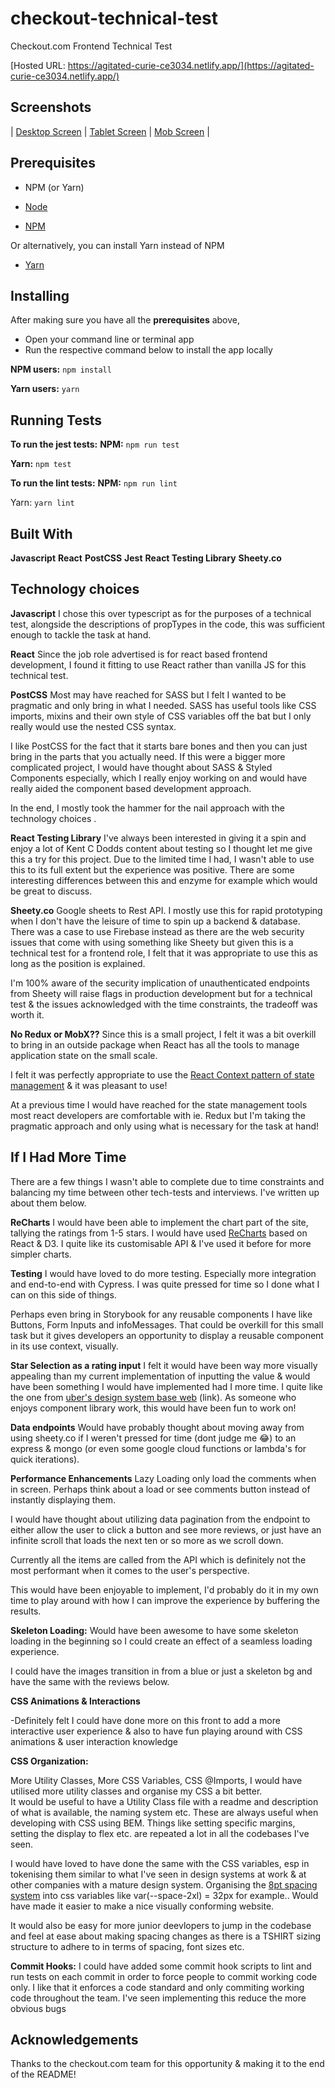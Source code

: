 # checkout-technical-test

Checkout.com Frontend Technical Test

[Hosted URL: https://agitated-curie-ce3034.netlify.app/](https://agitated-curie-ce3034.netlify.app/)

## Screenshots

| <a href="https://ibb.co/hyy3Rx2">Desktop Screen</a> |
<a href="https://ibb.co/wM6QXpF">Tablet Screen</a> |
<a href="https://ibb.co/0KpCQgN">Mob Screen</a> |

## Prerequisites

- NPM (or Yarn)

- [Node](https://nodejs.org)
- [NPM](https://www.npmjs.com/)

Or alternatively, you can install Yarn instead of NPM

- [Yarn](https://yarnpkg.com/)

## Installing

After making sure you have all the **prerequisites** above,

- Open your command line or terminal app
- Run the respective command below to install the app locally

**NPM users:**
`npm install`

**Yarn users:**
`yarn`

## Running Tests

**To run the jest tests:**
**NPM:**
`npm run test`

**Yarn:**
`npm test`

**To run the lint tests:**
**NPM:**
`npm run lint`

Yarn:
`yarn lint`

## Built With

**Javascript**
**React**
**PostCSS**
**Jest**
**React Testing Library**
**Sheety.co**

## Technology choices

**Javascript**
I chose this over typescript as for the purposes of a technical test, alongside the descriptions of propTypes in the code, this was sufficient enough to tackle the task at hand.

**React**
Since the job role advertised is for react based frontend development, I found it fitting to use React rather than vanilla JS for this technical test.

**PostCSS**
Most may have reached for SASS but I felt I wanted to be pragmatic and only bring in what I needed. SASS has useful tools like CSS imports, mixins and their own style of CSS variables off the bat but I only really would use the nested CSS syntax.

I like PostCSS for the fact that it starts bare bones and then you can just bring in the parts that you actually need.
If this were a bigger more complicated project, I would have thought about SASS & Styled Components especially, which I really enjoy working on and would have really aided the component based development approach.

In the end, I mostly took the hammer for the nail approach with the technology choices .

**React Testing Library**
I've always been interested in giving it a spin and enjoy a lot of Kent C Dodds content about testing so I thought let me give this a try for this project.
Due to the limited time I had, I wasn't able to use this to its full extent but the experience was positive.
There are some interesting differences between this and enzyme for example which would be great to discuss.

**Sheety.co**
Google sheets to Rest API.
I mostly use this for rapid prototyping when I don't have the leisure of time to spin up a backend & database.
There was a case to use Firebase instead as there are the web security issues that come with using something like Sheety but given this is a technical test for a frontend role, I felt that it was appropriate to use this as long as the position is explained.

I'm 100% aware of the security implication of unauthenticated endpoints from Sheety will raise flags in production development but for a technical test & the issues acknowledged with the time constraints, the tradeoff was worth it.

**No Redux or MobX??**
Since this is a small project, I felt it was a bit overkill to bring in an outside package when React has all the tools to manage application state on the small scale.

I felt it was perfectly appropriate to use the [React Context pattern of state management](https://kentcdodds.com/blog/how-to-use-react-context-effectively/) & it was pleasant to use!

At a previous time I would have reached for the state management tools most react developers are comfortable with ie. Redux but I'm taking the pragmatic approach and only using what is necessary for the task at hand!

## If I Had More Time

There are a few things I wasn't able to complete due to time constraints and balancing my time between other tech-tests and interviews. I've written up about them below.

**ReCharts**
I would have been able to implement the chart part of the site, tallying the ratings from 1-5 stars.
I would have used [ReCharts](http://recharts.org/en-US/) based on React & D3. I quite like its customisable API & I've used it before for more simpler charts.

**Testing**
I would have loved to do more testing. Especially more integration and end-to-end with Cypress. I was quite pressed for time so I done what I can on this side of things.

Perhaps even bring in Storybook for any reusable components I have like Buttons, Form Inputs and infoMessages. That could be overkill for this small task but it gives developers an opportunity to display a reusable component in its use context, visually.

**Star Selection as a rating input**
I felt it would have been way more visually appealing than my current implementation of inputting the value & would have been something I would have implemented had I more time.
I quite like the one from [uber's design system base web](https://baseweb.design/components/rating/) (link).
As someone who enjoys component library work, this would have been fun to work on!

**Data endpoints**
Would have probably thought about moving away from using sheety.co if I weren't pressed for time (dont judge me 😂) to an express & mongo (or even some google cloud functions or lambda's for quick iterations).

**Performance Enhancements**
Lazy Loading only load the comments when in screen.
Perhaps think about a load or see comments button instead of instantly displaying them.

I would have thought about utilizing data pagination from the endpoint to either allow the user to click a button and see more reviews, or just have an infinite scroll that loads the next ten or so more as we scroll down.

Currently all the items are called from the API which is definitely not the most performant when it comes to the user's perspective.

This would have been enjoyable to implement, I'd probably do it in my own time to play around with how I can improve the experience by buffering the results.

**Skeleton Loading:**
Would have been awesome to have some skeleton loading in the beginning so I could create an effect of a seamless loading experience.

I could have the images transition in from a blue or just a skeleton bg and have the same with the reviews below.

**CSS Animations & Interactions**

-Definitely felt I could have done more on this front to add a more interactive user experience & also to have fun playing around with CSS animations & user interaction knowledge

**CSS Organization:**

More Utility Classes, More CSS Variables, CSS @Imports,
I would have utilised more utility classes and organise my CSS a bit better.  
It would be useful to have a Utility Class file with a readme and description of what is available, the naming system etc. These are always useful when developing with CSS using BEM. Things like setting specific margins, setting the display to flex etc. are repeated a lot in all the codebases I've seen.

I would have loved to have done the same with the CSS variables, esp in tokenising them similar to what I've seen in design systems at work & at other companies with a mature design system.
Organising the [8pt spacing system](https://medium.com/swlh/the-comprehensive-8pt-grid-guide-aa16ff402179) into css variables like var(--space-2xl) = 32px for example.. Would have made it easier to make a nice visually conforming website.

It would also be easy for more junior deevlopers to jump in the codebase and feel at ease about making spacing changes as there is a TSHIRT sizing structure to adhere to in terms of spacing, font sizes etc.

**Commit Hooks:**
I could have added some commit hook scripts to lint and run tests on each commit in order to force people to commit working code only. I like that it enforces a code standard and only commiting working code throughout the team.
I've seen implementing this reduce the more obvious bugs

## Acknowledgements

Thanks to the checkout.com team for this opportunity & making it to the end of the README!

